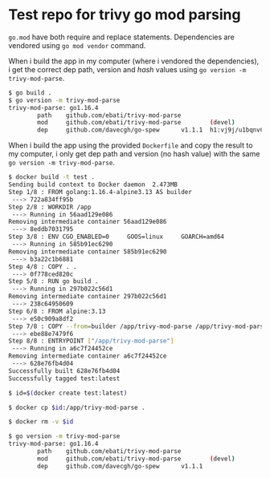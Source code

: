 # Test repo for trivy go mod parsing

`go.mod` have both require and replace statements. Dependencies are vendored using `go mod vendor` command.

When i build the app in my computer (where i vendored the dependencies), i get the correct dep path, version and _hash_ values using `go version -m trivy-mod-parse`.

```sh
$ go build .
$ go version -m trivy-mod-parse
trivy-mod-parse: go1.16.4
        path    github.com/ebati/trivy-mod-parse
        mod     github.com/ebati/trivy-mod-parse        (devel)
        dep     github.com/davecgh/go-spew      v1.1.1  h1:vj9j/u1bqnvCEfJOwUhtlOARqs3+rkHYY13jYWTU97c=
```

When i build the app using the provided `Dockerfile` and copy the result to my computer, i only get dep path and version (no hash value) with the same `go version -m trivy-mod-parse`.

```sh
$ docker build -t test .
Sending build context to Docker daemon  2.473MB
Step 1/8 : FROM golang:1.16.4-alpine3.13 AS builder
 ---> 722a834ff95b
Step 2/8 : WORKDIR /app
 ---> Running in 56aad129e086
Removing intermediate container 56aad129e086
 ---> 8eddb7031795
Step 3/8 : ENV CGO_ENABLED=0     GOOS=linux     GOARCH=amd64
 ---> Running in 585b91ec6290
Removing intermediate container 585b91ec6290
 ---> b3a22c1b6881
Step 4/8 : COPY . .
 ---> 0f778ced820c
Step 5/8 : RUN go build .
 ---> Running in 297b022c56d1
Removing intermediate container 297b022c56d1
 ---> 238c64950609
Step 6/8 : FROM alpine:3.13
 ---> e50c909a8df2
Step 7/8 : COPY --from=builder /app/trivy-mod-parse /app/trivy-mod-parse
 ---> ebe88e7479f6
Step 8/8 : ENTRYPOINT ["/app/trivy-mod-parse"]
 ---> Running in a6c7f24452ce
Removing intermediate container a6c7f24452ce
 ---> 628e76fb4d04
Successfully built 628e76fb4d04
Successfully tagged test:latest

$ id=$(docker create test:latest)

$ docker cp $id:/app/trivy-mod-parse .

$ docker rm -v $id

$ go version -m trivy-mod-parse
trivy-mod-parse: go1.16.4
        path    github.com/ebati/trivy-mod-parse
        mod     github.com/ebati/trivy-mod-parse        (devel)
        dep     github.com/davecgh/go-spew      v1.1.1
```
